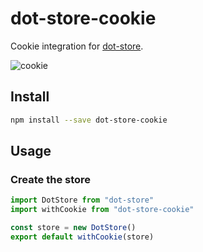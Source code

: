 # dot-store-cookie

Cookie integration for [dot-store](https://github.com/invrs/dot-store).

![cookie](https://78.media.tumblr.com/2a04af2fa0a47f08392de7bcba37391c/tumblr_mtz8xrB2p21sk3374o1_500.gif)

## Install

```bash
npm install --save dot-store-cookie
```

## Usage

### Create the store

```js
import DotStore from "dot-store"
import withCookie from "dot-store-cookie"

const store = new DotStore()
export default withCookie(store)
```
